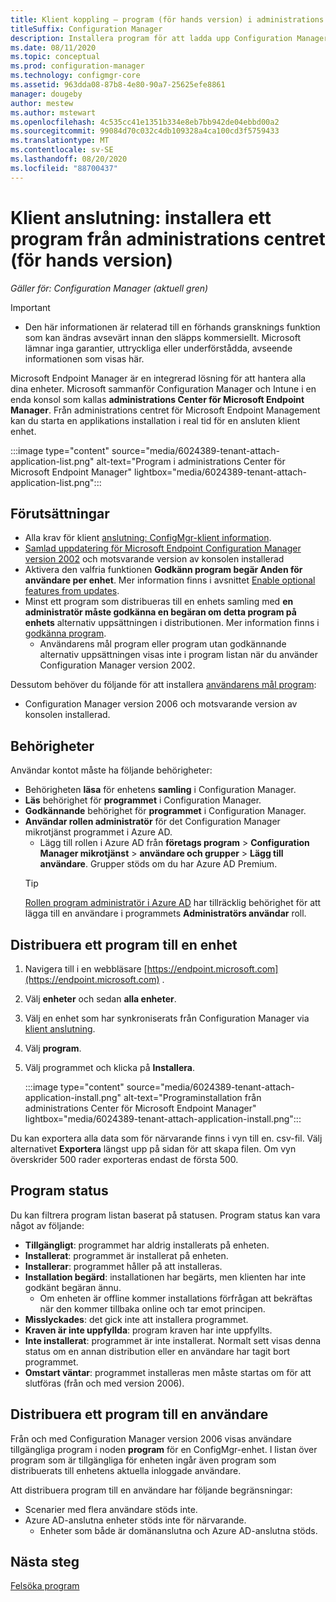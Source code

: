 ```yaml
---
title: Klient koppling – program (för hands version) i administrations centret
titleSuffix: Configuration Manager
description: Installera program för att ladda upp Configuration Manager enheter från administrations centret.
ms.date: 08/11/2020
ms.topic: conceptual
ms.prod: configuration-manager
ms.technology: configmgr-core
ms.assetid: 963dda08-87b8-4e80-90a7-25625efe8861
manager: dougeby
author: mestew
ms.author: mstewart
ms.openlocfilehash: 4c535cc41e1351b334e8eb7bb942de04ebbd00a2
ms.sourcegitcommit: 99084d70c032c4db109328a4ca100cd3f5759433
ms.translationtype: MT
ms.contentlocale: sv-SE
ms.lasthandoff: 08/20/2020
ms.locfileid: "88700437"
---
```

# <a name="tenant-attach-install-an-application-from-the-admin-center-preview"></a><a name="bkmk_apps"></a> Klient anslutning: installera ett program från administrations centret (för hands version)
<!--cm 6024389, in 7220536 pubpreview Aug 10, 2020-->
*Gäller för: Configuration Manager (aktuell gren)*

> [!Important]
> - Den här informationen är relaterad till en förhands gransknings funktion som kan ändras avsevärt innan den släpps kommersiellt. Microsoft lämnar inga garantier, uttryckliga eller underförstådda, avseende informationen som visas här.

Microsoft Endpoint Manager är en integrerad lösning för att hantera alla dina enheter. Microsoft sammanför Configuration Manager och Intune i en enda konsol som kallas **administrations Center för Microsoft Endpoint Manager**. Från administrations centret för Microsoft Endpoint Management kan du starta en applikations installation i real tid för en ansluten klient enhet.

   :::image type="content" source="media/6024389-tenant-attach-application-list.png" alt-text="Program i administrations Center för Microsoft Endpoint Manager" lightbox="media/6024389-tenant-attach-application-list.png":::

## <a name="prerequisites"></a>Förutsättningar

- Alla krav för klient [anslutning: ConfigMgr-klient information](client-details.md#prerequisites).
- [Samlad uppdatering för Microsoft Endpoint Configuration Manager version 2002](https://support.microsoft.com/help/4560496/) och motsvarande version av konsolen installerad
- Aktivera den valfria funktionen **Godkänn program begär Anden för användare per enhet**. Mer information finns i avsnittet [Enable optional features from updates](../core/servers/manage/install-in-console-updates.md#bkmk_options).
- Minst ett program som distribueras till en enhets samling med **en administratör måste godkänna en begäran om detta program på enhets** alternativ uppsättningen i distributionen. Mer information finns i [godkänna program](../apps/deploy-use/app-approval.md#bkmk_opt).
   - Användarens mål program eller program utan godkännande alternativ uppsättningen visas inte i program listan när du använder Configuration Manager version 2002.

Dessutom behöver du följande för att installera [användarens mål program](#bkmk_user):<!--7518897-->

- Configuration Manager version 2006 och motsvarande version av konsolen installerad.


## <a name="permissions"></a>Behörigheter

Användar kontot måste ha följande behörigheter:

- Behörigheten **läsa** för enhetens **samling** i Configuration Manager.
- **Läs** behörighet för **programmet** i Configuration Manager.
- **Godkännande** behörighet för **programmet** i Configuration Manager.
- **Användar rollen administratör** för det Configuration Manager mikrotjänst programmet i Azure AD. 
  - Lägg till rollen i Azure AD från **företags program**  >  **Configuration Manager mikrotjänst**  >  **användare och grupper**  >  **Lägg till användare**. Grupper stöds om du har Azure AD Premium.
   > [!TIP]
   > [Rollen program administratör i Azure AD](/azure/active-directory/users-groups-roles/directory-assign-admin-roles) har tillräcklig behörighet för att lägga till en användare i programmets **Administratörs användar** roll.

## <a name="deploy-an-application-to-a-device"></a><a name="bkmk_deploy"></a> Distribuera ett program till en enhet

1. Navigera till i en webbläsare [https://endpoint.microsoft.com](https://endpoint.microsoft.com) .
1. Välj **enheter** och sedan **alla enheter**.
1. Välj en enhet som har synkroniserats från Configuration Manager via [klient anslutning](device-sync-actions.md).
1. Välj **program**.
1. Välj programmet och klicka på **Installera**.

   :::image type="content" source="media/6024389-tenant-attach-application-install.png" alt-text="Programinstallation från administrations Center för Microsoft Endpoint Manager" lightbox="media/6024389-tenant-attach-application-install.png":::

Du kan exportera alla data som för närvarande finns i vyn till en. csv-fil. Välj alternativet **Exportera** längst upp på sidan för att skapa filen. Om vyn överskrider 500 rader exporteras endast de första 500.

## <a name="application-status"></a>Program status

Du kan filtrera program listan baserat på statusen. Program status kan vara något av följande:

- **Tillgängligt**: programmet har aldrig installerats på enheten.
- **Installerat**: programmet är installerat på enheten.
- **Installerar**: programmet håller på att installeras.
- **Installation begärd**: installationen har begärts, men klienten har inte godkänt begäran ännu.
   - Om enheten är offline kommer installations förfrågan att bekräftas när den kommer tillbaka online och tar emot principen.  
- **Misslyckades**: det gick inte att installera programmet.
- **Kraven är inte uppfyllda**: program kraven har inte uppfyllts.
- **Inte installerat**: programmet är inte installerat. Normalt sett visas denna status om en annan distribution eller en användare har tagit bort programmet.
- **Omstart väntar**: programmet installeras men måste startas om för att slutföras (från och med version 2006).

## <a name="deploy-an-application-to-a-user"></a><a name="bkmk_user"></a> Distribuera ett program till en användare
<!--7518897-->
Från och med Configuration Manager version 2006 visas användare tillgängliga program i noden **program** för en ConfigMgr-enhet. I listan över program som är tillgängliga för enheten ingår även program som distribuerats till enhetens aktuella inloggade användare.

Att distribuera program till en användare har följande begränsningar:
- Scenarier med flera användare stöds inte.
- Azure AD-anslutna enheter stöds inte för närvarande.
   - Enheter som både är domänanslutna och Azure AD-anslutna stöds.

## <a name="next-steps"></a>Nästa steg

[Felsöka program](troubleshoot-applications.md)